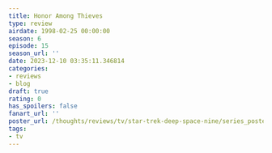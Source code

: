 ```yaml
---
title: Honor Among Thieves
type: review
airdate: 1998-02-25 00:00:00
season: 6
episode: 15
season_url: ''
date: 2023-12-10 03:35:11.346814
categories:
- reviews
- blog
draft: true
rating: 0
has_spoilers: false
fanart_url: ''
poster_url: /thoughts/reviews/tv/star-trek-deep-space-nine/series_poster.jpg
tags:
- tv
---
```


